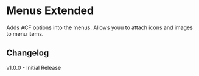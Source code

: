 # Menus Extended

Adds ACF options into the menus. Allows youu to attach icons and images to menu items.

## Changelog

v1.0.0 - Initial Release
